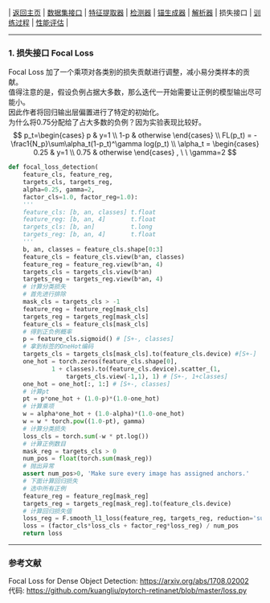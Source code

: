 | [返回主页](index.html) | [数据集接口](retinanet_dataset.html) | [特征提取器](retinanet_extractor.html) | [检测器](retinanet_detector.html) | [锚生成器](retinanet_anchors.html) | [解析器](retinanet_encoder.html) | 损失接口 | [训练过程](retinanet_train.html) | [性能评估](retinanet_eval.html) |

---



### 1. 损失接口 Focal Loss

Focal Loss 加了一个乘项对各类别的损失贡献进行调整，减小易分类样本的贡献。<br>
值得注意的是，假设负例占据大多数，那么迭代一开始需要让正例的模型输出尽可能小。<br>
因此作者将回归输出层偏置进行了特定的初始化。 <br>为什么将0.75分配给了占大多数的负例？因为实验表现比较好。
$$
p_t=\begin{cases}
p & y=1 \\
1-p & otherwise
\end{cases} \\
FL(p_t) = -\frac1{N_p}\sum\alpha_t(1-p_t)^\gamma log(p_t) \\
\alpha_t = \begin{cases}
0.25 & y=1 \\
0.75 & otherwise
\end{cases} , \ \ \gamma=2
$$

```python
def focal_loss_detection(
    feature_cls, feature_reg, 
    targets_cls, targets_reg,
    alpha=0.25, gamma=2,
    factor_cls=1.0, factor_reg=1.0):
    '''
    feature_cls: [b, an, classes] t.float
    feature_reg: [b, an, 4]       t.float
    targets_cls: [b, an]          t.long
    targets_reg: [b, an, 4]       t.float
    '''
    b, an, classes = feature_cls.shape[0:3]
    feature_cls = feature_cls.view(b*an, classes)
    feature_reg = feature_reg.view(b*an, 4)
    targets_cls = targets_cls.view(b*an)
    targets_reg = targets_reg.view(b*an, 4)
    # 计算分类损失
    # 首先进行排除
    mask_cls = targets_cls > -1
    feature_reg = feature_reg[mask_cls]
    targets_reg = targets_reg[mask_cls]
    feature_cls = feature_cls[mask_cls]
    # 得到正负例概率
    p = feature_cls.sigmoid() # [S+-, classes]
    # 拿到标签的OneHot编码
    targets_cls = targets_cls[mask_cls].to(feature_cls.device) #[S+-]
    one_hot = torch.zeros(feature_cls.shape[0], 
            1 + classes).to(feature_cls.device).scatter_(1, 
                targets_cls.view(-1,1), 1) # [S+-, 1+classes]
    one_hot = one_hot[:, 1:] # [S+-, classes]
    # 计算pt
    pt = p*one_hot + (1.0-p)*(1.0-one_hot)
    # 计算乘项
    w = alpha*one_hot + (1.0-alpha)*(1.0-one_hot)
    w = w * torch.pow((1.0-pt), gamma)
    # 计算分类损失
    loss_cls = torch.sum(-w * pt.log())
    # 计算正例数目
    mask_reg = targets_cls > 0
    num_pos = float(torch.sum(mask_reg))
    # 抛出异常
    assert num_pos>0, 'Make sure every image has assigned anchors.'
    # 下面计算回归损失
    # 选中所有正例
    feature_reg = feature_reg[mask_reg]
    targets_reg = targets_reg[mask_reg].to(feature_cls.device)
    # 计算回归损失值
    loss_reg = F.smooth_l1_loss(feature_reg, targets_reg, reduction='sum')
    loss = (factor_cls*loss_cls + factor_reg*loss_reg) / num_pos
    return loss
```





---

### 参考文献

Focal Loss for Dense Object Detection: https://arxiv.org/abs/1708.02002 <br>
代码: https://github.com/kuangliu/pytorch-retinanet/blob/master/loss.py
